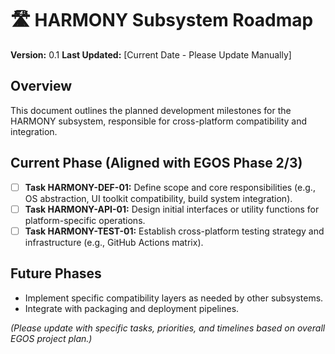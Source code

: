 # 🛣️ HARMONY Subsystem Roadmap

**Version:** 0.1
**Last Updated:** [Current Date - Please Update Manually]

## Overview

This document outlines the planned development milestones for the HARMONY subsystem, responsible for cross-platform compatibility and integration.

## Current Phase (Aligned with EGOS Phase 2/3)

* [ ] **Task HARMONY-DEF-01:** Define scope and core responsibilities (e.g., OS abstraction, UI toolkit compatibility, build system integration).
* [ ] **Task HARMONY-API-01:** Design initial interfaces or utility functions for platform-specific operations.
* [ ] **Task HARMONY-TEST-01:** Establish cross-platform testing strategy and infrastructure (e.g., GitHub Actions matrix).

## Future Phases

* Implement specific compatibility layers as needed by other subsystems.
* Integrate with packaging and deployment pipelines.

*(Please update with specific tasks, priorities, and timelines based on overall EGOS project plan.)*
